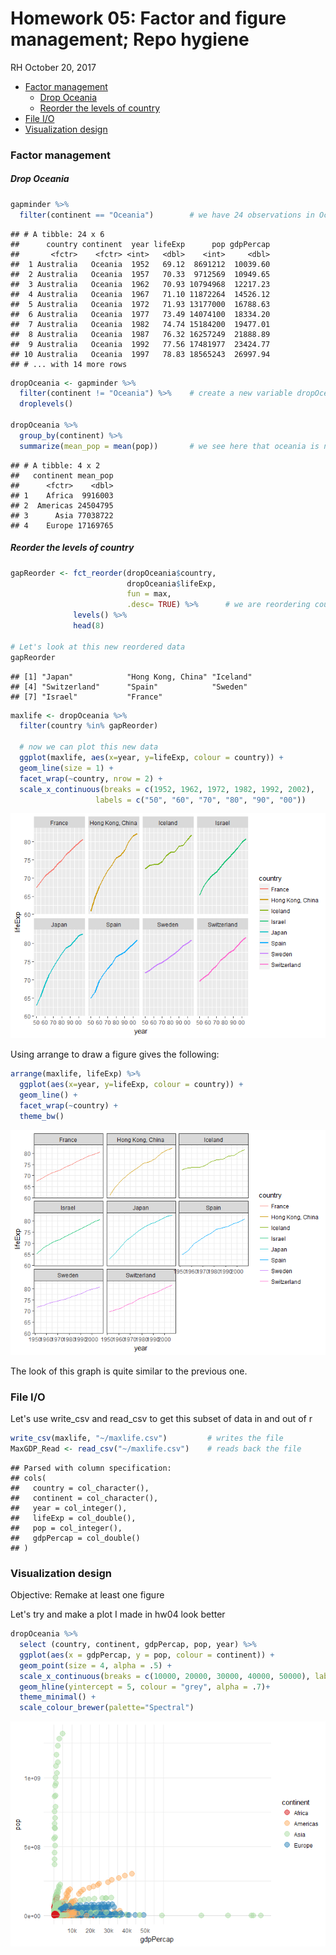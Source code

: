 Homework 05: Factor and figure management; Repo hygiene
================
RH
October 20, 2017

-   [Factor management](#factor-management)
    -   [Drop Oceania](#drop-oceania)
    -   [Reorder the levels of country](#reorder-the-levels-of-country)
-   [File I/O](#file-io)
-   [Visualization design](#visualization-design)

### Factor management

##### Drop Oceania

``` r
gapminder %>%
  filter(continent == "Oceania")        # we have 24 observations in Oceania for 2 countries
```

    ## # A tibble: 24 x 6
    ##      country continent  year lifeExp      pop gdpPercap
    ##       <fctr>    <fctr> <int>   <dbl>    <int>     <dbl>
    ##  1 Australia   Oceania  1952   69.12  8691212  10039.60
    ##  2 Australia   Oceania  1957   70.33  9712569  10949.65
    ##  3 Australia   Oceania  1962   70.93 10794968  12217.23
    ##  4 Australia   Oceania  1967   71.10 11872264  14526.12
    ##  5 Australia   Oceania  1972   71.93 13177000  16788.63
    ##  6 Australia   Oceania  1977   73.49 14074100  18334.20
    ##  7 Australia   Oceania  1982   74.74 15184200  19477.01
    ##  8 Australia   Oceania  1987   76.32 16257249  21888.89
    ##  9 Australia   Oceania  1992   77.56 17481977  23424.77
    ## 10 Australia   Oceania  1997   78.83 18565243  26997.94
    ## # ... with 14 more rows

``` r
dropOceania <- gapminder %>% 
  filter(continent != "Oceania") %>%    # create a new variable dropOceania which filters out Oceania
  droplevels()

dropOceania %>%
  group_by(continent) %>%
  summarize(mean_pop = mean(pop))       # we see here that oceania is no longer listed
```

    ## # A tibble: 4 x 2
    ##   continent mean_pop
    ##      <fctr>    <dbl>
    ## 1    Africa  9916003
    ## 2  Americas 24504795
    ## 3      Asia 77038722
    ## 4    Europe 17169765

##### Reorder the levels of country

``` r
gapReorder <- fct_reorder(dropOceania$country, 
                          dropOceania$lifeExp, 
                          fun = max, 
                          .desc= TRUE) %>%      # we are reordering country based on lifeExp 
              levels() %>%
              head(8)                         

# Let's look at this new reordered data
gapReorder
```

    ## [1] "Japan"            "Hong Kong, China" "Iceland"         
    ## [4] "Switzerland"      "Spain"            "Sweden"          
    ## [7] "Israel"           "France"

``` r
maxlife <- dropOceania %>% 
  filter(country %in% gapReorder)

  # now we can plot this new data
  ggplot(maxlife, aes(x=year, y=lifeExp, colour = country)) +
  geom_line(size = 1) + 
  facet_wrap(~country, nrow = 2) +
  scale_x_continuous(breaks = c(1952, 1962, 1972, 1982, 1992, 2002),
                   labels = c("50", "60", "70", "80", "90", "00"))
```

![](hw05_files/figure-markdown_github-ascii_identifiers/unnamed-chunk-3-1.png)

Using arrange to draw a figure gives the following:

``` r
arrange(maxlife, lifeExp) %>% 
  ggplot(aes(x=year, y=lifeExp, colour = country)) +
  geom_line() +
  facet_wrap(~country) + 
  theme_bw()
```

![](hw05_files/figure-markdown_github-ascii_identifiers/unnamed-chunk-4-1.png)

The look of this graph is quite similar to the previous one.

### File I/O

Let's use write\_csv and read\_csv to get this subset of data in and out of r

``` r
write_csv(maxlife, "~/maxlife.csv")         # writes the file
MaxGDP_Read <- read_csv("~/maxlife.csv")    # reads back the file
```

    ## Parsed with column specification:
    ## cols(
    ##   country = col_character(),
    ##   continent = col_character(),
    ##   year = col_integer(),
    ##   lifeExp = col_double(),
    ##   pop = col_integer(),
    ##   gdpPercap = col_double()
    ## )

### Visualization design

Objective: Remake at least one figure

Let's try and make a plot I made in hw04 look better

``` r
dropOceania %>%
  select (country, continent, gdpPercap, pop, year) %>%
  ggplot(aes(x = gdpPercap, y = pop, colour = continent)) + 
  geom_point(size = 4, alpha = .5) + 
  scale_x_continuous(breaks = c(10000, 20000, 30000, 40000, 50000), labels = c("10k", "20k", "30k", "40k", "50k")) + 
  geom_hline(yintercept = 5, colour = "grey", alpha = .7)+
  theme_minimal() +
  scale_colour_brewer(palette="Spectral")
```

![](hw05_files/figure-markdown_github-ascii_identifiers/unnamed-chunk-6-1.png)
